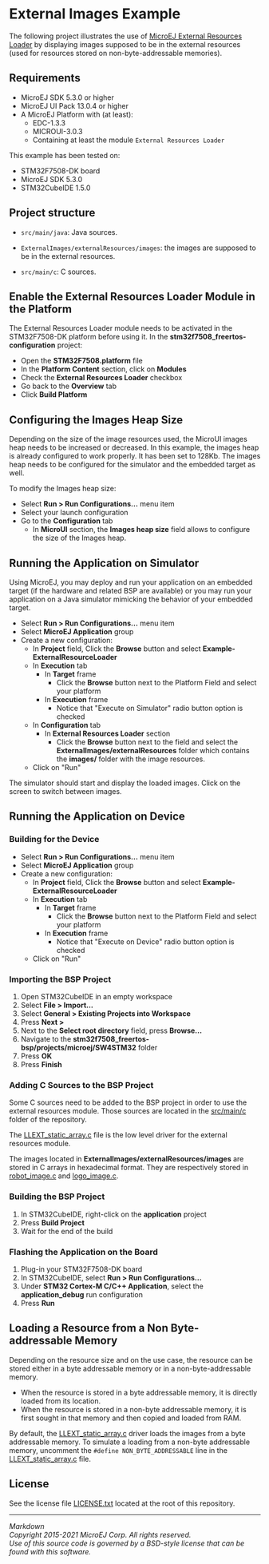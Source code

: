 # External Images Example

The following project illustrates the use of [MicroEJ External Resources Loader](https://docs.microej.com/en/latest/PlatformDeveloperGuide/externalResourceLoader.html) by displaying
images supposed to be in the external resources (used for resources stored on non-byte-addressable memories).

## Requirements

- MicroEJ SDK 5.3.0 or higher
- MicroEJ UI Pack 13.0.4 or higher
- A MicroEJ Platform with (at least):
	- EDC-1.3.3
	- MICROUI-3.0.3
	- Containing at least the module `External Resources Loader`

This example has been tested on:

- STM32F7508-DK board
- MicroEJ SDK 5.3.0
- STM32CubeIDE 1.5.0

## Project structure

- `src/main/java`: Java sources.

- `ExternalImages/externalResources/images`: the images are supposed to be in the external resources.

- `src/main/c`: C sources.

## Enable the External Resources Loader Module in the Platform

The External Resources Loader module needs to be activated in the STM32F7508-DK platform before using it.
In the **stm32f7508_freertos-configuration** project:

* Open the **STM32F7508.platform** file
* In the **Platform Content** section, click on **Modules**
* Check the **External Resources Loader** checkbox
* Go back to the **Overview** tab
* Click **Build Platform**

## Configuring the Images Heap Size

Depending on the size of the image resources used, the MicroUI images heap needs to be increased or decreased.
In this example, the images heap is already configured to work properly. It has been set to 128Kb.
The images heap needs to be configured for the simulator and the embedded target as well.

To modify the Images heap size:

* Select **Run > Run Configurations...** menu item
* Select your launch configuration
* Go to the **Configuration** tab
  * In **MicroUI** section, the **Images heap size** field allows to configure the size of the Images heap.

## Running the Application on Simulator

Using MicroEJ, you may deploy and run your application on an embedded target (if the hardware and related BSP are available) 
or you may run your application on a Java simulator mimicking the behavior of your embedded target.

* Select **Run > Run Configurations...** menu item
* Select **MicroEJ Application** group
* Create a new configuration:
    * In **Project** field, Click the **Browse** button and select **Example-ExternalResourceLoader**
	* In **Execution** tab
		* In **Target** frame
			* Click the **Browse** button next to the Platform Field and select your platform
		* In **Execution** frame
			* Notice that "Execute on Simulator" radio button option is checked
	* In **Configuration** tab
		* In **External Resources Loader** section
			* Click the **Browse** button next to the field and select the **ExternalImages/externalResources** folder
			which contains the **images/** folder with the image resources.
	* Click on "Run"
	

The simulator should start and display the loaded images. Click on the screen to switch between images.
	
## Running the Application on Device

### Building for the Device

* Select **Run > Run Configurations...** menu item
* Select **MicroEJ Application** group
* Create a new configuration:
    * In **Project** field, Click the **Browse** button and select **Example-ExternalResourceLoader**
	* In **Execution** tab
		* In **Target** frame
			* Click the **Browse** button next to the Platform Field and select your platform
		* In **Execution** frame
			* Notice that "Execute on Device" radio button option is checked
	* Click on "Run"

### Importing the BSP Project

1. Open STM32CubeIDE in an empty workspace
2. Select **File > Import...**
3. Select **General > Existing Projects into Workspace**
4. Press **Next >**
5. Next to the **Select root directory** field, press **Browse...**
6. Navigate to the **stm32f7508_freertos-bsp/projects/microej/SW4STM32** folder
7. Press **OK**
8. Press **Finish**

### Adding C Sources to the BSP Project

Some C sources need to be added to the BSP project in order to use the external resources module.
Those sources are located in the [src/main/c](src/main/c) folder of the repository.

The [LLEXT_static_array.c](src/main/c/src/LLEXT_static_array.c) file is the low level driver for the external resources module. 

The images located in **ExternalImages/externalResources/images** are stored in C arrays in hexadecimal format.
They are respectively stored in [robot_image.c](src/main/c/src/robot_image.c) and [logo_image.c](src/main/c/src/logo_image.c).

### Building the BSP Project

1. In STM32CubeIDE, right-click on the **application** project
2. Press **Build Project**
3. Wait for the end of the build

### Flashing the Application on the Board

1. Plug-in your STM32F7508-DK board
2. In STM32CubeIDE, select **Run > Run Configurations...**
3. Under **STM32 Cortex-M C/C++ Application**, select the **application_debug** run configuration
4. Press **Run**

## Loading a Resource from a Non Byte-addressable Memory

Depending on the resource size and on the use case, the resource can be stored either in a byte addressable
memory or in a non-byte-addressable memory. 

- When the resource is stored in a byte addressable memory, it is directly loaded from its location.
- When the resource is stored in a non-byte addressable memory, it is first sought in that memory and then 
  copied and loaded from RAM.

By default, the [LLEXT_static_array.c](src/main/c/src/LLEXT_static_array.c) driver loads the images from a byte addressable
memory. To simulate a loading from a non-byte addressable memory, uncomment the `#define NON_BYTE_ADDRESSABLE` line in the [LLEXT_static_array.c](src/main/c/src/LLEXT_static_array.c) file.

## License

See the license file [LICENSE.txt](LICENSE.txt) located at the root of this repository.

---
_Markdown_   
_Copyright 2015-2021 MicroEJ Corp. All rights reserved._  
_Use of this source code is governed by a BSD-style license that can be found with this software._  